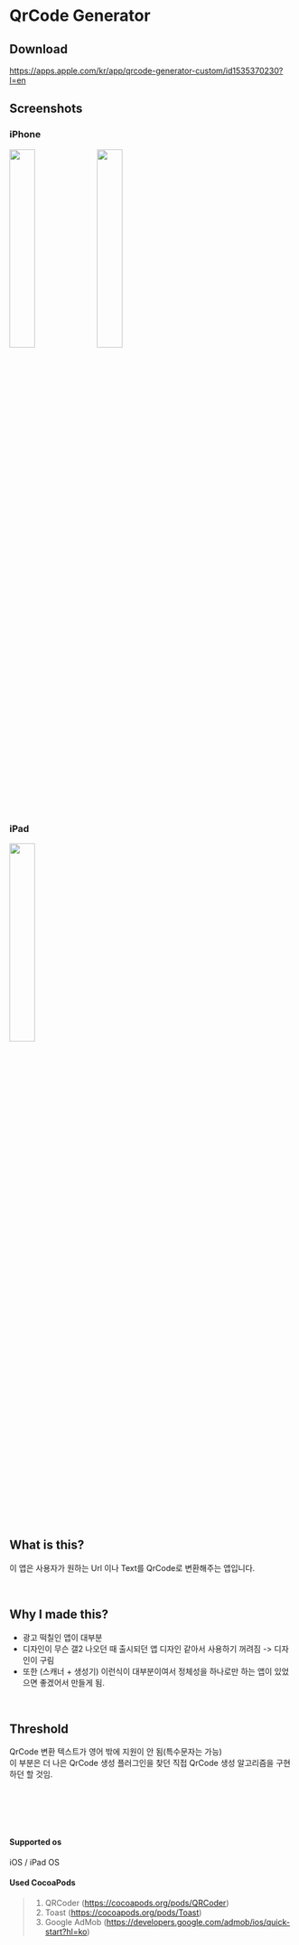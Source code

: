 QrCode Generator
================

Download
-----------
https://apps.apple.com/kr/app/qrcode-generator-custom/id1535370230?l=en
<br>

Screenshots
------------
### iPhone<br>
<img src="https://user-images.githubusercontent.com/63496607/95672002-e56e0900-0bd7-11eb-987f-4b0b609f79b9.png" width="30%"></img>
<img src="https://user-images.githubusercontent.com/63496607/95672003-e9019000-0bd7-11eb-9a15-8d966b40030a.png" width="30%"></img>

### iPad<br>
<img src="https://user-images.githubusercontent.com/63496607/95672005-ed2dad80-0bd7-11eb-8a26-56a82e0855d3.png" width="30%"></img>

<br>

## What is this?
이 앱은 사용자가 원하는 Url 이나 Text를 QrCode로 변환해주는 앱입니다.

<br>

## Why I made this?
+ 광고 떡칠인 앱이 대부분<br>
+ 디자인이 무슨 갤2 나오던 때 출시되던 앱 디자인 같아서 사용하기 꺼려짐 -> 디자인이 구림<br>
+ 또한 (스캐너 + 생성기) 이런식이 대부분이여서 정체성을 하나로만 하는 앱이 있었으면 좋겠어서 만들게 됨.

<br>

## Threshold
QrCode 변환 텍스트가 영어 밖에 지원이 안 됨(특수문자는 가능)<br>
이 부분은 더 나은 QrCode 생성 플러그인을 찾던 직접 QrCode 생성 알고리즘을 구현하던 할 것임.



<br><br><br><br>
#### Supported os
iOS / iPad OS
<br>
#### Used CocoaPods
> 1. QRCoder (https://cocoapods.org/pods/QRCoder)
> 2. Toast  (https://cocoapods.org/pods/Toast)
> 3. Google AdMob (https://developers.google.com/admob/ios/quick-start?hl=ko)

